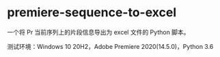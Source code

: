 # premiere-sequence-to-excel

一个将 Pr 当前序列上的片段信息导出为 excel 文件的 Python 脚本。



测试环境：Windows 10 20H2，Adobe Premiere 2020(14.5.0)，Python 3.6

